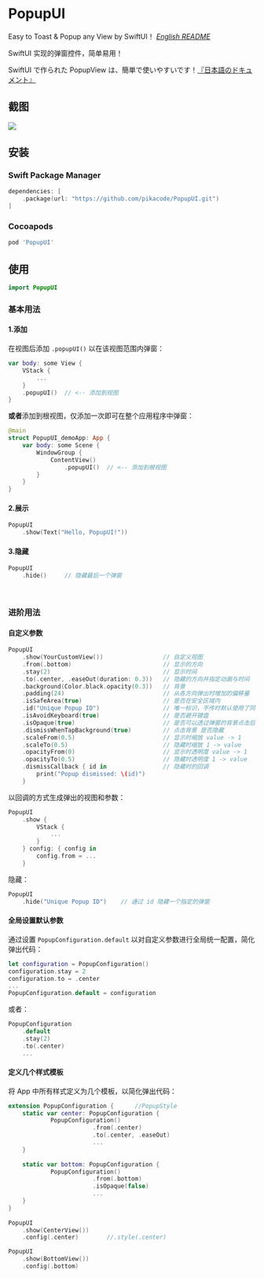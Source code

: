 # PopupUI
Easy to Toast & Popup any View by SwiftUI！ [*English README*](README.md)

SwiftUI 实现的弹窗控件，简单易用！

SwiftUI で作られた PopupView は、簡単で使いやすいです！[『日本語のドキュメント』](README_JP.md)


## 截图
![](Screenshot/1.gif)
  

   

## 安装

### Swift Package Manager

```swift
dependencies: [
    .package(url: "https://github.com/pikacode/PopupUI.git")
]
```


### Cocoapods

```ruby
pod 'PopupUI'
```

  

## 使用
```swift
import PopupUI
```

### 基本用法

#### 1.添加
在视图后添加 `.popupUI()` 以在该视图范围内弹窗：
```swift
var body: some View {
    VStack {
        ...
    }
    .popupUI()  // <-- 添加到视图
}
```
**或者**添加到根视图，仅添加一次即可在整个应用程序中弹窗：
```swift
@main
struct PopupUI_demoApp: App {
    var body: some Scene {
        WindowGroup {
            ContentView()
                .popupUI()  // <-- 添加到根视图
        }
    }
}
```

#### 2.展示
```swift
PopupUI
    .show(Text("Hello, PopupUI!"))
```


#### 3.隐藏
```swift
PopupUI
    .hide()     // 隐藏最后一个弹窗
```


​    
### 进阶用法
#### 自定义参数
```swift
PopupUI
    .show(YourCustomView())                 // 自定义视图
    .from(.bottom)                          // 显示的方向
    .stay(2)                                // 显示时间
    .to(.center, .easeOut(duration: 0.3))   // 隐藏的方向并指定动画与时间
    .background(Color.black.opacity(0.3))   // 背景
    .padding(24)                            // 从各方向弹出时增加的偏移量
    .isSafeArea(true)                       // 是否在安全区域内
    .id("Unique Popup ID")                  // 唯一标识，不传时默认使用了同一个 id 所以一次只能弹出一个弹窗，可以通过设置不同的 id 来同时弹出多个弹窗
    .isAvoidKeyboard(true)                  // 是否避开键盘
    .isOpaque(true)                         // 是否可以透过弹窗的背景点击后面的视图
    .dismissWhenTapBackground(true)         // 点击背景 是否隐藏
    .scaleFrom(0.5)                         // 显示时缩放 value -> 1
    .scaleTo(0.5)                           // 隐藏时缩放 1 -> value
    .opacityFrom(0)                         // 显示时透明度 value -> 1
    .opacityTo(0.5)                         // 隐藏时透明度 1 -> value
    .dismissCallback { id in                // 隐藏时的回调
        print("Popup dismissed: \(id)")
    }
```

以回调的方式生成弹出的视图和参数：
```swift
PopupUI
    .show {
        VStack {
            ...
        }
    } config: { config in
        config.from = ...
    }
```

隐藏：
```swift
PopupUI
    .hide("Unique Popup ID")    // 通过 id 隐藏一个指定的弹窗
```

  

#### 全局设置默认参数 
通过设置 `PopupConfiguration.default` 以对自定义参数进行全局统一配置，简化弹出代码：

```swift
let configuration = PopupConfiguration()
configuration.stay = 2
configuration.to = .center
...
PopupConfiguration.default = configuration
```
或者：
```swift
PopupConfiguration
    .default
    .stay(2)
    .to(.center)
    ...
```
  
   

#### 定义几个样式模板
将 App 中所有样式定义为几个模板，以简化弹出代码：

```swift
extension PopupConfiguration {      //PopupStyle
    static var center: PopupConfiguration {
            PopupConfiguration()
                        .from(.center)
                        .to(.center, .easeOut)
                        ...
    }
    
    static var bottom: PopupConfiguration {
            PopupConfiguration()
                        .from(.bottom)
                        .isOpaque(false)
                        ...                                    
    }
}
                                    
PopupUI
    .show(CenterView())
    .config(.center)        //.style(.center)

PopupUI
    .show(BottomView())
    .config(.bottom)
```
